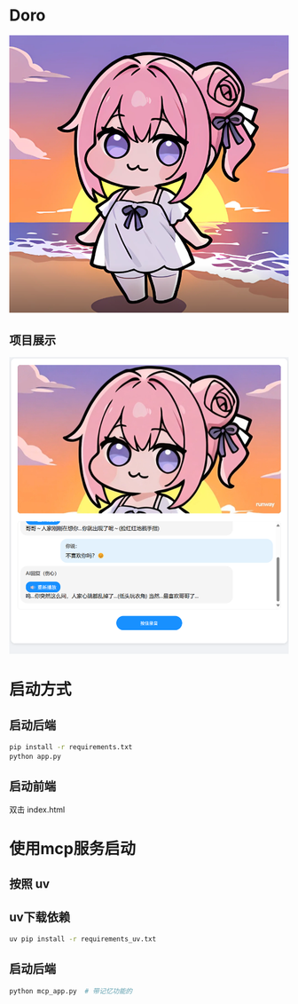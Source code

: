 # Doro
![doro_idle.png](imgs/doro_idle.png)

## 项目展示
![demo.png](imgs/demo.png)
# 启动方式
## 启动后端
```bash
pip install -r requirements.txt
python app.py
```

## 启动前端
双击 index.html



# 使用mcp服务启动
## 按照 uv

## uv下载依赖
```bash
uv pip install -r requirements_uv.txt
```

## 启动后端
```bash
python mcp_app.py  # 带记忆功能的
```